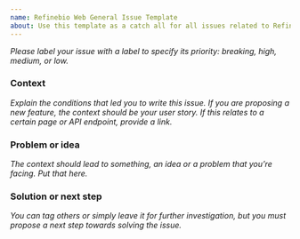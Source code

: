```yaml
---
name: Refinebio Web General Issue Template
about: Use this template as a catch all for all issues related to Refinebio Web.
---
```



_Please label your issue with a label to specify its priority: breaking, high, medium, or low._

### Context

_Explain the conditions that led you to write this issue. If you are proposing a new feature, the context should be your user story. If this relates to a certain page or API endpoint, provide a link._

### Problem or idea

_The context should lead to something, an idea or a problem that you’re facing. Put that here._

### Solution or next step

_You can tag others or simply leave it for further investigation, but you must propose a next step towards solving the issue._
